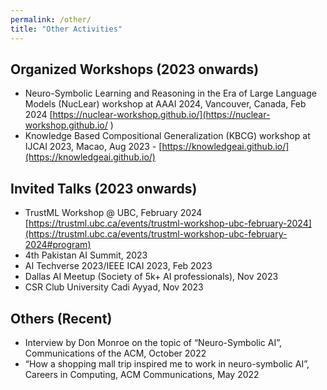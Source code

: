```yaml
---
permalink: /other/
title: "Other Activities"
---
```


## Organized Workshops (2023 onwards)

- Neuro-Symbolic Learning and Reasoning in the Era of Large Language Models (NucLear) workshop at AAAI 2024, Vancouver, Canada, Feb 2024 [https://nuclear-workshop.github.io/](https://nuclear-workshop.github.io/ )
- Knowledge Based Compositional Generalization (KBCG) workshop at IJCAI 2023, Macao, Aug 2023 - [https://knowledgeai.github.io/](https://knowledgeai.github.io/)

## Invited Talks (2023 onwards)

- TrustML Workshop @ UBC, February 2024 [https://trustml.ubc.ca/events/trustml-workshop-ubc-february-2024](https://trustml.ubc.ca/events/trustml-workshop-ubc-february-2024#program)
- 4th Pakistan AI Summit, 2023
- AI Techverse 2023/IEEE ICAI 2023, Feb 2023
- Dallas AI Meetup (Society of 5k+ AI professionals), Nov 2023
- CSR Club University Cadi Ayyad, Nov 2023

## Others (Recent)

- Interview by Don Monroe on the topic of “Neuro-Symbolic AI”, Communications of the ACM, October 2022
- “How a shopping mall trip inspired me to work in neuro-symbolic AI”, Careers in Computing, ACM Communications, May 2022
